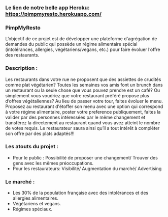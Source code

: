 ### Le lien de notre belle app Heroku: <https://pimpmyresto.herokuapp.com/>

### PimpMyResto

L’objectif de ce projet est de développer une plateforme d'agrégation de demandes du public qui possède un régime alimentaire spécial (intolérances, allergies, végétariens/vegans, etc.) pour faire évoluer l’offre des restaurants.

### Description :

Les restaurants dans votre rue ne proposent que des assiettes de crudités comme plat végétarien? Toutes les semaines vos amis font un brunch dans un restaurant ou la seule chose que vous pouvez prendre est un café? Ou simplement vous voudriez que votre restaurant préféré propose plus d’offres végétaliennes? Au lieu de passer votre tour, faites évoluer le menu. Proposez au restaurant d'étoffer son menu avec une option qui correspond à votre régime alimentaire, poster votre preference publiquement, faites la valider par des personnes intéressées par le même changement et transférez la directement au restaurant quand vous avez atteint le nombre de votes requis. Le restaurateur saura ainsi qu’il a tout intérêt à compléter son offre par des plats adaptés!!!

### Les atouts du projet :

-   Pour le public : Possibilité de proposer une changement/ Trouver des gens avec les mêmes préoccupations.
-   Pour les restaurateurs: Visibilité/ Augmentation du marché/ Advertising

### Le marché :

-   Les 30% de la population française avec des intolérances et des allergies alimentaires.
-   Végétariens et vegans.
-   Régimes spéciaux.
